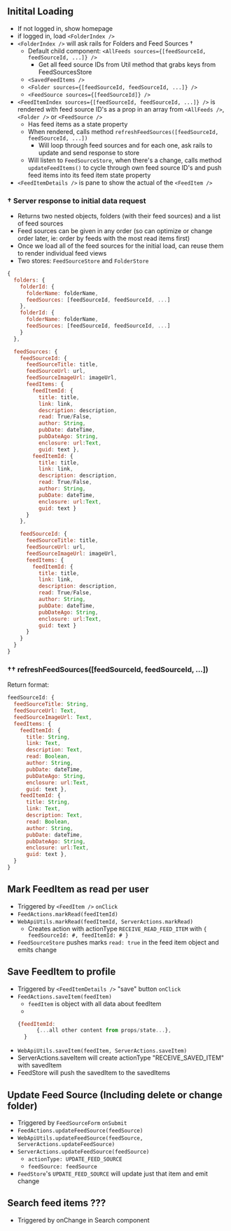 
## Initital Loading

* If not logged in, show homepage
* if logged in, load `<FolderIndex />`
* `<FolderIndex />` will ask rails for Folders and Feed Sources †
  * Default child component: `<AllFeeds sources={[feedSourceId, feedSourceId, ...]} />`
    * Get all feed source IDs from Util method that grabs keys from FeedSourcesStore
  * `<SavedFeedItems />`
  * `<Folder sources={[feedSourceId, feedSourceId, ...]} />`
  * `<FeedSource sources={[feedSourceId]} />`
* `<FeedItemIndex sources={[feedSourceId, feedSourceId, ...]} />` is rendered with feed source ID's as a prop in an array from `<AllFeeds />`, `<Folder />` or `<FeedSource />`
  * Has feed items as a state property
  * When rendered, calls method `refreshFeedSources([feedSourceId, feedSourceId, ...])`
    * Will loop through feed sources and for each one, ask rails to update and send response to store
  * Will listen to `FeedSourceStore`, when there's a change, calls method `updateFeedItems()` to cycle through own feed source ID's and push feed items into its feed item state property
* `<FeedItemDetails />` is pane to show the actual of the `<FeedItem />`

### † Server response to initial data request

* Returns two nested objects, folders (with their feed sources) and a list of feed sources
* Feed sources can be given in any order (so can optimize or change order later, ie: order by feeds with the most read items first)
* Once we load all of the feed sources for the initial load, can reuse them to render individual feed views
* Two stores: `FeedSourceStore` and `FolderStore`

```javascript
{
  folders: {
    folderId: {
      folderName: folderName,
      feedSources: [feedSourceId, feedSourceId, ...]
    },
    folderId: {
      folderName: folderName,
      feedSources: [feedSourceId, feedSourceId, ...]
    }
  },

  feedSources: {
    feedSourceId: {
      feedSourceTitle: title,
      feedSourceUrl: url,
      feedSourceImageUrl: imageUrl,
      feedItems: { 
        feedItemId: { 
          title: title,
          link: link,
          description: description,
          read: True/False,
          author: String,
          pubDate: dateTime,
          pubDateAgo: String,
          enclosure: url:Text,
          guid: text }, 
        feedItemId: { 
          title: title,
          link: link,
          description: description,
          read: True/False,
          author: String,
          pubDate: dateTime,
          enclosure: url:Text,
          guid: text }
      }
    },

    feedSourceId: {
      feedSourceTitle: title,
      feedSourceUrl: url,
      feedSourceImageUrl: imageUrl,
      feedItems: { 
        feedItemId: { 
          title: title,
          link: link,
          description: description,
          read: True/False,
          author: String,
          pubDate: dateTime,
          pubDateAgo: String,
          enclosure: url:Text,
          guid: text }
      }
    }
  }
}
```
### †† refreshFeedSources([feedSourceId, feedSourceId, ...])

Return format:

```javascript
feedSourceId: {
  feedSourceTitle: String,
  feedSourceUrl: Text,
  feedSourceImageUrl: Text,
  feedItems: { 
    feedItemId: { 
      title: String,
      link: Text,
      description: Text,
      read: Boolean,
      author: String,
      pubDate: dateTime,
      pubDateAgo: String,
      enclosure: url:Text,
      guid: text }, 
    feedItemId: { 
      title: String,
      link: Text,
      description: Text,
      read: Boolean,
      author: String,
      pubDate: dateTime,
      pubDateAgo: String,
      enclosure: url:Text,
      guid: text }, 
  }
}
```

## Mark FeedItem as read per user

* Triggered by `<FeedItem />` `onClick`
* `FeedActions.markRead(feedItemId)`
* `WebApiUtils.markRead(feedItemId, ServerActions.markRead)`
  * Creates action with actionType `RECEIVE_READ_FEED_ITEM` with `{ feedSourceId: #, feedItemId: # }`
* `FeedSourceStore` pushes marks `read: true` in the feed item object and emits change

## Save FeedItem to profile

* Triggered by `<FeedItemDetails />` "save" button `onClick`
* `FeedActions.saveItem(feedItem)`
  * `feedItem` is object with all data about feedItem
  * 
  ```javascript
  {feedItemId:
        {...all other content from props/state...},
    }
  ```
* `WebApiUtils.saveItem(feedItem, ServerActions.saveItem)`
* ServerActions.saveItem will create actionType "RECEIVE_SAVED_ITEM" with savedItem
* FeedStore will push the savedItem to the savedItems

## Update Feed Source (Including delete or change folder)

* Triggered by `FeedSourceForm` `onSubmit`
* `FeedActions.updateFeedSource(feedSource)`
* `WebApiUtils.updateFeedSource(feedSource, ServerActions.updateFeedSource)`
* `ServerActions.updateFeedSource(feedSource)`
  * `actionType: UPDATE_FEED_SOURCE`
  * `feedSource: feedSource`
* `FeedStore`'s `UPDATE_FEED_SOURCE` will update just that item and emit change

## Search feed items ???
* Triggered by onChange in Search component